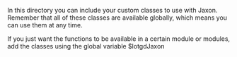 In this directory you can include your custom classes to use with Jaxon.
Remember that all of these classes are available globally, which means you can use them at any time.

If you just want the functions to be available in a certain module or modules, add the classes using the global variable $lotgdJaxon
